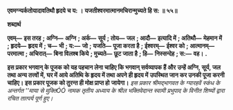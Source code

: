 **एवमग्न्यर्कतोयादावतिथौ हृदये च य: ।** **यजतीश्वरमात्मानमचिरान्मुच्यते हि स: ॥ ५५॥** 

**शब्दार्थ** 

**एवम्—** **इस तरह** **; अग्नि—** **अग्नि** **; अर्क—** **सूर्य** **; तोय—** **जल** **; आदौ—** **इत्यादि में** **; अतिथौ—** **मेहमान में** **; हृदये—** **हृदय में** **; च—** **भी** **; य:—** **जो** **; यजति—** **पूजा करता है** **; ईश्वरम्—** **ईश्वर को** **; आत्मानम्—** **परमात्मा** **; अचिरात्—** **बिना विलश्ब किये** **; मुच्यते—** **छूट जाता है** **; हि—** **निस्सन्देह** **; स:—** **वह।** **.** 

**इस प्रकार भगवान् के पूजक को यह पहचान लेना चाहिए कि भगवान् सर्वव्यापक हैं और** **उन्हें अग्नि, सूर्य, जल तथा अन्य तत्त्वों में, घर में आये अतिथि के हृदय में तथा अपने ही हृदय में** **उपस्थित जान कर उनकी पूजा करनी चाहिए। इस प्रकार पूजक को तुरन्त ही मोक्ष प्राप्त हो** **जायेगा।** *इस प्रकार श्रीमद्भागवत के ग्यारहवें स्कंध के अन्तर्गत ''माया से मुक्तिÓÓ नामक तृतीय अध्याय* *के श्रील भक्तिवेदान्त स्वामी प्रभुपाद के विनीत शिष्यों द्वारा रचित तात्पर्य पूर्ण हुए।* 